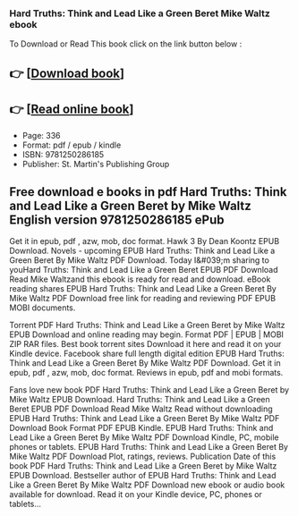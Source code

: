 ### Hard Truths: Think and Lead Like a Green Beret Mike Waltz ebook

To Download or Read This book click on the link button below :

## 👉  [**[Download book](http://filesbooks.info/download.php?group=book&from=github.com&id=719593&lnk=1066 "Download book")**]

## 👉  [**[Read online book](http://filesbooks.info/download.php?group=book&from=github.com&id=719593&lnk=1066 "Read online book")**]


* Page: 336
* Format: pdf / epub / kindle
* ISBN: 9781250286185
* Publisher: St. Martin&#039;s Publishing Group



## Free download e books in pdf Hard Truths: Think and Lead Like a Green Beret by Mike Waltz English version 9781250286185 ePub


Get it in epub, pdf , azw, mob, doc format. Hawk 3 By Dean Koontz EPUB Download. Novels - upcoming EPUB Hard Truths: Think and Lead Like a Green Beret By Mike Waltz PDF Download. Today I&amp;#039;m sharing to youHard Truths: Think and Lead Like a Green Beret EPUB PDF Download Read Mike Waltzand this ebook is ready for read and download. eBook reading shares EPUB Hard Truths: Think and Lead Like a Green Beret By Mike Waltz PDF Download free link for reading and reviewing PDF EPUB MOBI documents.

Torrent PDF Hard Truths: Think and Lead Like a Green Beret by Mike Waltz EPUB Download and online reading may begin. Format PDF | EPUB | MOBI ZIP RAR files. Best book torrent sites Download it here and read it on your Kindle device. Facebook share full length digital edition EPUB Hard Truths: Think and Lead Like a Green Beret By Mike Waltz PDF Download. Get it in epub, pdf , azw, mob, doc format. Reviews in epub, pdf and mobi formats.

Fans love new book PDF Hard Truths: Think and Lead Like a Green Beret by Mike Waltz EPUB Download. Hard Truths: Think and Lead Like a Green Beret EPUB PDF Download Read Mike Waltz Read without downloading EPUB Hard Truths: Think and Lead Like a Green Beret By Mike Waltz PDF Download Book Format PDF EPUB Kindle. EPUB Hard Truths: Think and Lead Like a Green Beret By Mike Waltz PDF Download Kindle, PC, mobile phones or tablets. EPUB Hard Truths: Think and Lead Like a Green Beret By Mike Waltz PDF Download Plot, ratings, reviews. Publication Date of this book PDF Hard Truths: Think and Lead Like a Green Beret by Mike Waltz EPUB Download. Bestseller author of EPUB Hard Truths: Think and Lead Like a Green Beret By Mike Waltz PDF Download new ebook or audio book available for download. Read it on your Kindle device, PC, phones or tablets...






